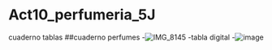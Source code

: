 # Act10_perfumeria_5J
cuaderno tablas
##cuaderno perfumes
-![IMG_8145](https://github.com/user-attachments/assets/4a8bf46b-5c0d-4066-9337-bac1f4393a50)
-tabla digital
-![image](https://github.com/user-attachments/assets/3f2fe721-a133-4bfa-a1a3-408ea8d41716)

